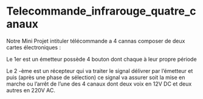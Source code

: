# Telecommande_infrarouge_quatre_canaux

Notre Mini Projet intituler télécommande a 4 cannas composer de deux cartes électroniques :

Le 1er est un émetteur possède 4 bouton dont chaque à leur propre période 

Le 2 -ème est un récepteur qui va traiter le signal délivrer par l’émetteur et puis (après une phase de sélection) ce signal va 
assurer soit la mise en marche ou l’arrêt de l’une des 4 canaux dont deux voix en 12V DC et deux autres en 220V AC. 
